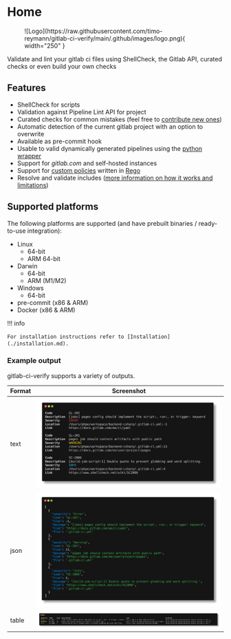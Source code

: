 Home
===

<figure markdown="span">
![Logo](https://raw.githubusercontent.com/timo-reymann/gitlab-ci-verify/main/.github/images/logo.png){ width="250" }
</figure>

Validate and lint your gitlab ci files using ShellCheck, the Gitlab API, curated checks or even build your own checks

## Features

- ShellCheck for scripts
- Validation against Pipeline Lint API for project
- Curated checks for common mistakes (feel free to [contribute new ones](./extending/Add_check.md))
- Automatic detection of the current gitlab project with an option to overwrite
- Available as pre-commit hook
- Usable to valid dynamically generated pipelines using the [python wrapper](./installation.md#install-as-library-using-pip)
- Support for *gitlab.com* and self-hosted instances
- Support for [custom policies](extending/Writing_custom_policies.md) written
  in [Rego](https://www.openpolicyagent.org/docs/latest/policy-language/)
- Resolve and validate includes ([more information on how it works and limitations](how-it-works/Include_resolution.md))

## Supported platforms

The following platforms are supported (and have prebuilt binaries /
ready-to-use integration):

- Linux
    - 64-bit
    - ARM 64-bit
- Darwin
    - 64-bit
    - ARM (M1/M2)
- Windows
    - 64-bit
- pre-commit (x86 & ARM)
- Docker (x86 & ARM)

!!! info

    For installation instructions refer to [Installation](./installation.md).

### Example output

gitlab-ci-verify supports a variety of outputs.

| Format |                          Screenshot                           |
|:-------|:-------------------------------------------------------------:|
| text   |  ![Text output screenshot](./images/example_output/text.png)  |
| json   |  ![JSON output screenshot](./images/example_output/json.png)  |
| table  | ![Table output screenshot](./images/example_output/table.png) |
